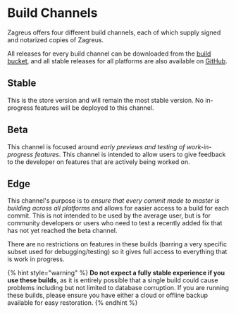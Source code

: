 # Build Channels

Zagreus offers four different build channels, each of which supply signed and notarized copies of Zagreus.

All releases for every build channel can be downloaded from the [build bucket](https://builds.zagreus.app/), and all stable releases for all platforms are also available on [GitHub](https://github.com/YourUsername/Zagreus/releases).

## Stable

This is the store version and will remain the most stable version. No in-progress features will be deployed to this channel.

## Beta

This channel is focused around _early previews and testing of work-in-progress features_. This channel is intended to allow users to give feedback to the developer on features that are actively being worked on.

## Edge

This channel's purpose is to _ensure that every commit made to master is building across all platforms_ and allows for easier access to a build for each commit. This is not intended to be used by the average user, but is for community developers or users who need to test a recently added fix that has not yet reached the beta channel.

There are no restrictions on features in these builds (barring a very specific subset used for debugging/testing) so it gives full access to everything that is work in progress.

{% hint style="warning" %}
**Do not expect a fully stable experience if you use these builds**, as it is entirely possible that a single build could cause problems including but not limited to database corruption. If you are running these builds, please ensure you have either a cloud or offline backup available for easy restoration.
{% endhint %}

